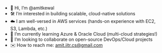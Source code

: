 - 👋 Hi, I’m @amitkewal
- 🛠️ I’m interested in building scalable, cloud-native solutions
- ☁️ I am well-versed in AWS services (hands-on experience with EC2, S3, Lambda, etc.)
- 🌱 I’m currently learning Azure & Oracle Cloud (multi-cloud strategies!)
- 🤝 I’m looking to collaborate on open-source DevOps/Cloud projects
- ✉️ How to reach me: amit.iitr.cs@gmail.com

<!---
amitkewal/amitkewal is a ✨ special ✨ repository because its `README.md` (this file) appears on your GitHub profile.
You can click the Preview link to take a look at your changes.
--->
